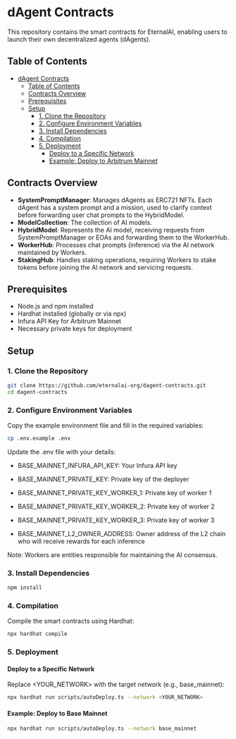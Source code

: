 # dAgent Contracts

This repository contains the smart contracts for EternalAI, enabling users to launch their own decentralized agents (dAgents).

## Table of Contents

- [dAgent Contracts](#dagent-contracts)
  - [Table of Contents](#table-of-contents)
  - [Contracts Overview](#contracts-overview)
  - [Prerequisites](#prerequisites)
  - [Setup](#setup)
    - [1. Clone the Repository](#1-clone-the-repository)
    - [2. Configure Environment Variables](#2-configure-environment-variables)
    - [3. Install Dependencies](#3-install-dependencies)
    - [4. Compilation](#4-compilation)
    - [5. Deployment](#5-deployment)
      - [Deploy to a Specific Network](#deploy-to-a-specific-network)
      - [Example: Deploy to Arbitrum Mainnet](#example-deploy-to-arbitrum-mainnet)


## Contracts Overview

- **SystemPromptManager**: Manages dAgents as ERC721 NFTs. Each dAgent has a system prompt and a mission, used to clarify context before forwarding user chat prompts to the HybridModel.
- **ModelCollection**: The collection of AI models. 
- **HybridModel**: Represents the AI model, receiving requests from SystemPromptManager or EOAs and forwarding them to the WorkerHub.
- **WorkerHub**: Processes chat prompts (inference) via the AI network maintained by Workers.
- **StakingHub**: Handles staking operations, requiring Workers to stake tokens before joining the AI network and servicing requests.

## Prerequisites

- Node.js and npm installed
- Hardhat installed (globally or via npx)
- Infura API Key for Arbitrum Mainnet
- Necessary private keys for deployment

## Setup

### 1. Clone the Repository

```bash
git clone https://github.com/eternalai-org/dagent-contracts.git
cd dagent-contracts
```

### 2. Configure Environment Variables
Copy the example environment file and fill in the required variables:

```bash
cp .env.example .env
```

Update the .env file with your details:

- BASE_MAINNET_INFURA_API_KEY: Your Infura API key

- BASE_MAINNET_PRIVATE_KEY: Private key of the deployer

- BASE_MAINNET_PRIVATE_KEY_WORKER_1: Private key of worker 1

- BASE_MAINNET_PRIVATE_KEY_WORKER_2: Private key of worker 2

- BASE_MAINNET_PRIVATE_KEY_WORKER_3: Private key of worker 3

- BASE_MAINNET_L2_OWNER_ADDRESS: Owner address of the L2 chain who will receive rewards for each inference

Note: Workers are entities responsible for maintaining the AI consensus.

### 3. Install Dependencies
```bash
npm install
```

### 4. Compilation
Compile the smart contracts using Hardhat:

```bash
npx hardhat compile
```

### 5. Deployment
#### Deploy to a Specific Network
Replace <YOUR_NETWORK> with the target network (e.g., base_mainnet):
```bash
npx hardhat run scripts/autoDeploy.ts --network <YOUR_NETWORK>
```
#### Example: Deploy to Base Mainnet

```bash
npx hardhat run scripts/autoDeploy.ts --network base_mainnet
```
